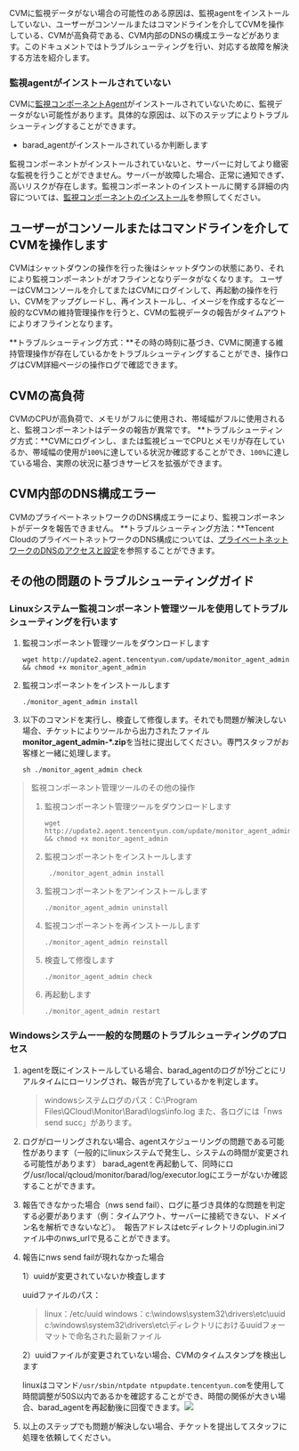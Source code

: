 CVMに監視データがない場合の可能性のある原因は、監視agentをインストールしていない、ユーザーがコンソールまたはコマンドラインを介してCVMを操作している、CVMが高負荷である、CVM内部のDNSの構成エラーなどがあります。このドキュメントではトラブルシューティングを行い、対応する故障を解決する方法を紹介します。
### 監視agentがインストールされていない
CVMに[監視コンポーネントAgent](https://cloud.tencent.com/doc/product/248/2258)がインストールされていないために、監視データがない可能性があります。具体的な原因は、以下のステップによりトラブルシューティングすることができます。
- barad_agentがインストールされているか判断します

監視コンポーネントがインストールされていないと、サーバーに対してより緻密な監視を行うことができません。サーバーが故障した場合、正常に通知できず、高いリスクが存在します。監視コンポーネントのインストールに関する詳細の内容については、[監視コンポーネントのインストール](https://cloud.tencent.com/document/product/248/6211)を参照してください。

## ユーザーがコンソールまたはコマンドラインを介してCVMを操作します
CVMはシャットダウンの操作を行った後はシャットダウンの状態にあり、それにより監視コンポーネントがオフラインとなりデータがなくなります。
ユーザーはCVMコンソールを介してまたはCVMにログインして、再起動の操作を行い、CVMをアップグレードし、再インストールし、イメージを作成するなど一般的なCVMの維持管理操作を行うと、CVMの監視データの報告がタイムアウトによりオフラインとなります。

**トラブルシューティング方式：**その時の時刻に基づき、CVMに関連する維持管理操作が存在しているかをトラブルシューティングすることができ、操作ログはCVM詳細ページの操作ログで確認できます。

## CVMの高負荷
CVMのCPUが高負荷で、メモリがフルに使用され、帯域幅がフルに使用されると、監視コンポーネントはデータの報告が異常です。
**トラブルシューティング方式：**CVMにログインし、または監視ビューでCPUとメモリが存在しているか、帯域幅の使用が`100%`に達している状況か確認することができ、`100%`に達している場合、実際の状況に基づきサービスを拡張ができます。

## CVM内部のDNS構成エラー
CVMのプライベートネットワークのDNS構成エラーにより、監視コンポーネントがデータを報告できません。
**トラブルシューティング方法：**Tencent CloudのプライベートネットワークのDNS構成については、[プライベートネットワークのDNSのアクセスと設定](https://cloud.tencent.com/document/product/213/5225#dns-.E6.9C.8D.E5.8A.A1.E5.99.A8.E5.9C.B0.E5.9D.80)を参照することができます。

## その他の問題のトラブルシューティングガイド

### Linuxシステムー監視コンポーネント管理ツールを使用してトラブルシューティングを行います

1. 監視コンポーネント管理ツールをダウンロードします

   ```
   wget http://update2.agent.tencentyun.com/update/monitor_agent_admin && chmod +x monitor_agent_admin
   ```

2. 監視コンポーネントをインストールします

   ```
   ./monitor_agent_admin install
   ```

3. 以下のコマンドを実行し、検査して修復します。それでも問題が解決しない場合、チケットによりツールから出力されたファイル**monitor_agent_admin-\*.zip**を当社に提出してください。専門スタッフがお客様と一緒に処理します。

   ```
   sh ./monitor_agent_admin check
   ```

> 監視コンポーネント管理ツールのその他の操作
>
> 1. 監視コンポーネント管理ツールをダウンロードします
>
>    ```
>    wget http://update2.agent.tencentyun.com/update/monitor_agent_admin && chmod +x monitor_agent_admin
>    ```
>
> 2. 監視コンポーネントをインストールします
>
>    ```
>     ./monitor_agent_admin install
>    ```
>
> 3. 監視コンポーネントをアンインストールします
>
>    ```
>    ./monitor_agent_admin uninstall
>    ```
>
> 4. 監視コンポーネントを再インストールします
>
>    ```
>    ./monitor_agent_admin reinstall
>    ```
>
> 5. 検査して修復します
>
>    ```
>    ./monitor_agent_admin check
>    ```
>
> 6. 再起動します
>
>    ```
>    ./monitor_agent_admin restart
>    ```

### Windowsシステムー一般的な問題のトラブルシューティングのプロセス

1. agentを既にインストールしている場合、barad_agentのログが1分ごとにリアルタイムにローリングされ、報告が完了しているかを判定します。 

   > windowsシステムログのパス：C:\Program Files\QCloud\Monitor\Barad\logs\info.log
   > また、各ログには「nws send succ」があります。

2. ログがローリングされない場合、agentスケジューリングの問題である可能性があります（一般的にlinuxシステムで発生し、システムの時間が変更される可能性があります）
   barad_agentを再起動して、同時にログ/usr/local/qcloud/monitor/barad/log/executor.logにエラーがないか確認することができます。

3. 報告できなかった場合（nws send fail）、ログに基づき具体的な問題を判定する必要があります（例：タイムアウト、サーバーに接続できない、ドメイン名を解析できないなど）。 
   報告アドレスはetcディレクトリのplugin.iniファイル中のnws_urlで見ることができます。

4. 報告にnws send failが現れなかった場合

   1）uuidが変更されていないか検査します

   uuidファイルのパス：

   > linux：/etc/uuid
   > windows：c:\windows\system32\drivers\etc\uuid
   > c:\windows\system32\drivers\etc\ディレクトリにおけるuuidフォーマットで命名された最新ファイル

   2）uuidファイルが変更されていない場合、CVMのタイムスタンプを検出します

    linuxはコマンド`/usr/sbin/ntpdate ntpupdate.tencentyun.com`を使用して時間調整が50S以内であるかを確認することができ、時間の関係が大きい場合、barad_agentを再起動後に回復できます。![](https://main.qcloudimg.com/raw/2be108329ee18a199ae1d5b28a571460.png)

5. 以上のステップでも問題が解決しない場合、チケットを提出してスタッフに処理を依頼してください。

